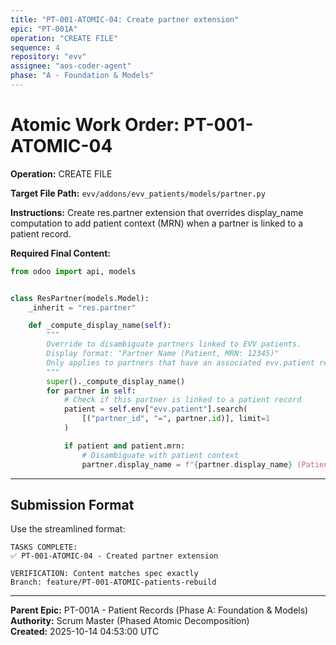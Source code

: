 ```yaml
---
title: "PT-001-ATOMIC-04: Create partner extension"
epic: "PT-001A"
operation: "CREATE FILE"
sequence: 4
repository: "evv"
assignee: "aos-coder-agent"
phase: "A - Foundation & Models"
---
```


# Atomic Work Order: PT-001-ATOMIC-04

**Operation:** CREATE FILE

**Target File Path:** `evv/addons/evv_patients/models/partner.py`

**Instructions:**
Create res.partner extension that overrides display_name computation to add patient context (MRN) when a partner is linked to a patient record.

**Required Final Content:**
```python
from odoo import api, models


class ResPartner(models.Model):
    _inherit = "res.partner"

    def _compute_display_name(self):
        """
        Override to disambiguate partners linked to EVV patients.
        Display format: "Partner Name (Patient, MRN: 12345)"
        Only applies to partners that have an associated evv.patient record.
        """
        super()._compute_display_name()
        for partner in self:
            # Check if this partner is linked to a patient record
            patient = self.env["evv.patient"].search(
                [("partner_id", "=", partner.id)], limit=1
            )

            if patient and patient.mrn:
                # Disambiguate with patient context
                partner.display_name = f"{partner.display_name} (Patient, MRN: {patient.mrn})"
```

---

## Submission Format

Use the streamlined format:

```
TASKS COMPLETE:
✅ PT-001-ATOMIC-04 - Created partner extension

VERIFICATION: Content matches spec exactly
Branch: feature/PT-001-ATOMIC-patients-rebuild
```

---

**Parent Epic:** PT-001A - Patient Records (Phase A: Foundation & Models)  
**Authority:** Scrum Master (Phased Atomic Decomposition)  
**Created:** 2025-10-14 04:53:00 UTC

